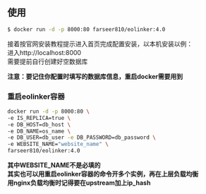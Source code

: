 ## 使用
```sh
$ docker run -d -p 8000:80 farseer810/eolinker:4.0
```

接着按官网安装教程提示进入首页完成配置安装，以本机安装以例：   
进入http://localhost:8000   
需要提前自行创建好空数据库   
    
**注意：要记住你配置时填写的数据库信息，重启docker需要用到**

### 重启eolinker容器
```sh
docker run -d -p 8000:80 \
-e IS_REPLICA=true \
-e DB_HOST=db_host \
-e DB_NAME=os_name \
-e DB_USER=db_user -e DB_PASSWORD=db_password \
-e WEBSITE_NAME="website_name" \
farseer810/eolinker:4.0
```
**其中WEBSITE_NAME不是必填的**    
**其实也可以用重启eolinker容器的命令开多个实例，再在上层负载均衡**    
**用nginx负载均衡时记得要在upstream加上ip_hash**
